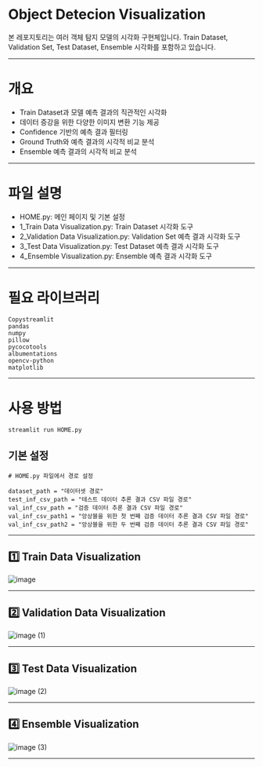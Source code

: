 # Object Detecion Visualization
본 레포지토리는 여러 객체 탐지 모델의 시각화 구현체입니다. Train Dataset, Validation Set, Test Dataset, Ensemble 시각화를 포함하고 있습니다.

***

# 개요
- Train Dataset과 모델 예측 결과의 직관적인 시각화
- 데이터 증강을 위한 다양한 이미지 변환 기능 제공
- Confidence 기반의 예측 결과 필터링
- Ground Truth와 예측 결과의 시각적 비교 분석
- Ensemble 예측 결과의 시각적 비교 분석

***

# 파일 설명

- HOME.py: 메인 페이지 및 기본 설정
- 1_Train Data Visualization.py: Train Dataset 시각화 도구
- 2_Validation Data Visualization.py: Validation Set 예측 결과 시각화 도구
- 3_Test Data Visualization.py: Test Dataset 예측 결과 시각화 도구
- 4_Ensemble Visualization.py: Ensemble 예측 결과 시각화 도구

***

# 필요 라이브러리

```
Copystreamlit
pandas
numpy
pillow
pycocotools
albumentations
opencv-python
matplotlib
```

***

# 사용 방법
```
streamlit run HOME.py
```

## 기본 설정
```
# HOME.py 파일에서 경로 설정

dataset_path = "데이터셋 경로"
test_inf_csv_path = "테스트 데이터 추론 결과 CSV 파일 경로"
val_inf_csv_path = "검증 데이터 추론 결과 CSV 파일 경로"
val_inf_csv_path1 = "앙상블을 위한 첫 번째 검증 데이터 추론 결과 CSV 파일 경로"
val_inf_csv_path2 = "앙상블을 위한 두 번째 검증 데이터 추론 결과 CSV 파일 경로"
```

***

## 1️⃣ Train Data Visualization
![image](https://github.com/user-attachments/assets/7bcf8470-4fab-40f5-a142-7ee0a6f17279)

***

## 2️⃣ Validation Data Visualization
![image (1)](https://github.com/user-attachments/assets/f42af798-0a48-4b8b-a299-10b73481b969)

***

## 3️⃣ Test Data Visualization
![image (2)](https://github.com/user-attachments/assets/6dba88d7-dbc0-4961-b7fb-1b806e94ceb9)

***

## 4️⃣ Ensemble Visualization
![image (3)](https://github.com/user-attachments/assets/c5d3a9fd-a3c6-4835-b353-d2cd3da7217c)

***
